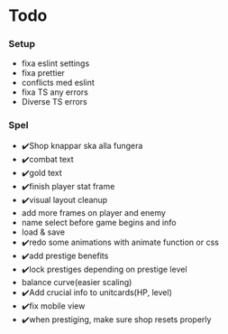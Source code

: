 # Todo

### Setup

- fixa eslint settings
- fixa prettier
- conflicts med eslint
- fixa TS any errors
- Diverse TS errors

### Spel

- ✔️Shop knappar ska alla fungera
- ✔️combat text
- ✔️gold text
- ✔️finish player stat frame
- ✔️visual layout cleanup
- add more frames on player and enemy
- name select before game begins and info
- load & save
- ✔️redo some animations with animate function or css
- ✔️add prestige benefits
- ✔️lock prestiges depending on prestige level
- balance curve(easier scaling)
- ✔️Add crucial info to unitcards(HP, level)
- ✔️fix mobile view
- ✔️when prestiging, make sure shop resets properly
